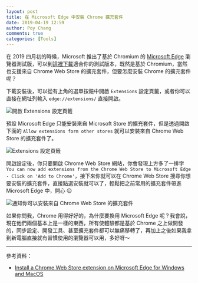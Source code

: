 ```yaml
---
layout: post
title: 在 Microsoft Edge 中安裝 Chrome 擴充套件
date: 2019-04-19 12:59
author: Poy Chang
comments: true
categories: [Tools]
---
```


在 2019 四月初的時候，Microsoft 推出了基於 Chromium 的 [Microsoft Edge](https://www.microsoftedgeinsider.com/en-us/) 瀏覽器測試版，可以到[這裡下載](https://www.microsoftedgeinsider.com/en-us/download/)適合你的測試版本，既然是基於 Chromium，當然也支援來自 Chrome Web Store 的擴充套件，但要怎麼安裝 Chrome 的擴充套件呢？

下載安裝後，可以從有上角的選單按鈕中開啟 `Extensions` 設定頁籤，或者你可以直接在網址列輸入 `edge://extensions/` 直接開啟。

![開啟 Extensions 設定頁籤](https://i.imgur.com/VpWItW0.png)

預設 Microsoft Edge 只能安裝來自 Microsoft Store 的擴充套件，但是透過開啟下面的 `Allow extensions form other stores` 就可以安裝來自 Chrome Web Store 的擴充套件了。

![Extensions 設定頁籤](https://i.imgur.com/o6JclSK.png)

開啟設定後，你只要開啟 Chrome Web Store 網站，你會發現上方多了一排字 `You can now add extensions from the Chrome Web Store to Microsoft Edge - Click on 'Add to Chrome'`，接下來你就可以在 Chrome Web Store 搜尋你想要安裝的擴充套件，直接點選安裝就可以了，輕鬆把之前常用的擴充套件帶進 Microsoft Edge 中，開心 😉

![通知你可以安裝來自 Chrome Web Store 的擴充套件](https://i.imgur.com/OXrmey6.png)

如果你問我，Chrome 用得好好的，為什麼要換用 Microsoft Edge 呢？我會說，現在他們兩個基本上是一樣的東西，所有使體驗都是基於 Chrome 之上做開發的，同步設定、開發工具、甚至擴充套件都可以無痛移轉了，再加上之後如果我拿到新電腦直接就有習慣使用的瀏覽器可以用，多好呀～

----------

參考資料：

* [Install a Chrome Web Store extension on Microsoft Edge for Windows and MacOS](https://microsoftedgesupport.microsoft.com/hc/en-us/articles/360017581013)
